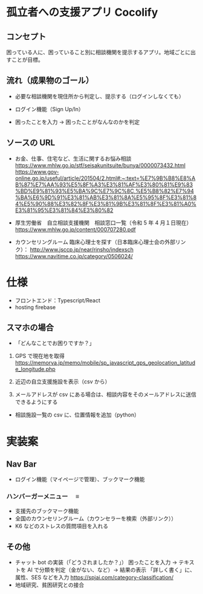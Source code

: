 # 孤立者への支援アプリ Cocolify

## コンセプト

困っている人に、困っていること別に相談機関を提示するアプリ。地域ごとに出すことが目標。

## 流れ（成果物のゴール）

- 必要な相談機関を現住所から判定し、提示する（ログインしなくても）
- ログイン機能（Sign Up/In）

- 困ったことを入力 → 困ったことがなんなのかを判定

## ソースの URL

- お金、仕事、住宅など、生活に関するお悩み相談
  https://www.mhlw.go.jp/stf/seisakunitsuite/bunya/0000073432.html
  https://www.gov-online.go.jp/useful/article/201504/2.html#:~:text=%E7%9B%B8%E8%AB%87%E7%AA%93%E5%8F%A3%E3%81%AF%E3%80%81%E9%83%BD%E9%81%93%E5%BA%9C%E7%9C%8C,%E5%B8%82%E7%94%BA%E6%9D%91%E3%81%AB%E3%81%8A%E5%95%8F%E3%81%84%E5%90%88%E3%82%8F%E3%81%9B%E3%81%8F%E3%81%A0%E3%81%95%E3%81%84%E3%80%82

- 厚生労働省　自立相談支援機関　相談窓口一覧（令和 5 年 4 月１日現在）
  https://www.mhlw.go.jp/content/000707280.pdf

- カウンセリングルーム
  臨床心理士を探す（日本臨床心理士会の外部リンク）：
  http://www.jsccp.jp/near/rinsho/indexsch
  https://www.navitime.co.jp/category/0506024/

# 仕様

- フロントエンド：Typescript/React
- hosting firebase

## スマホの場合

- 「どんなことでお困りですか？」

1. GPS で現在地を取得
   https://memorva.jp/memo/mobile/sp_javascript_gps_geolocation_latitude_longitude.php

2. 近辺の自立支援施設を表示（csv から）

3. メールアドレスが csv にある場合は、相談内容をそのメールアドレスに送信できるようにする

- 相談施設一覧の csv に、位置情報を追加（python）

# 実装案

## Nav Bar

- ログイン機能（マイページで管理）、ブックマーク機能

### ハンバーガーメニュー　 ≡

- 支援先のブックマーク機能
- 全国のカウンセリングルーム（カウンセラーを検索（外部リンク））
- K6 などのストレスの質問項目を入れる

## その他

- チャット bot の実装（「どうされましたか？」）
  困ったことを入力 -> テキストを AI で分類を判定（金がない、など）-> 結果の表示
  「詳しく書く」に、属性、SES などを入力
  https://spjai.com/category-classification/
- 地域研究、貧困研究との接合
